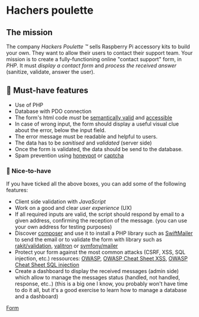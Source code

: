 # Hachers poulette

## The mission

The company _Hackers Poulette ™_ sells Raspberry Pi accessory kits to build
your own. They want to allow their users to contact their support team. Your
mission is to create a fully-functioning online "contact support" form, in _PHP_. It must _display a contact form_ and _process the received answer_ (sanitize, validate, answer the user).


## 🌱 Must-have features

-   Use of PHP
-   Database with PDO connection
-   The form's html code _must_ be [semantically valid](https://www.w3.org/2001/sw/wiki/W3C_Validator) and [accessible](https://formspree.io/blog/accessible-forms/)
-   In case of wrong input, the form should display a useful visual clue about the error, below the input field.
-   The error message must be readable and helpful to users.
-   The data has to be _sanitised_ and _validated_ (server side)
-   Once the form is validated, the data should be send to the database.
-   Spam prevention using [honeypot](https://www.google.com/search?q=honeypot+spam+prevention) or [captcha](https://www.google.com/search?q=captcha+spam+prevention)

### 🌼 Nice-to-have

If you have ticked all the above boxes, you can add some of the following features:

-   Client side validation with _JavaScript_
-   Work on a good and clear _user experience_ (UX)
-   If all required inputs are valid, the script should respond by email to a given address, confirming the reception of the message. (you can use your own address for testing purposes)
-   Discover [composer](https://getcomposer.org/doc/00-intro.md) and use it to install a PHP library such as [SwiftMailer](https://symfony.com/doc/current/mailer.html) to send the email or to validate the form with library such as [rakit/validation](https://github.com/rakit/validation), [valitron](https://github.com/vlucas/valitron) or [symfony/mailer](https://symfony.com/doc/current/mailer.html)
-   Protect your form against the most common attacks (CSRF, XSS, SQL injection, etc.) ressources: [OWASP](https://owasp.org/www-project-top-ten/), [OWASP Cheat Sheet XSS](https://cheatsheetseries.owasp.org/cheatsheets/Cross_Site_Scripting_Prevention_Cheat_Sheet.html), [OWASP Cheat Sheet SQL injection](https://cheatsheetseries.owasp.org/cheatsheets/SQL_Injection_Prevention_Cheat_Sheet.html)
-   Create a dashboard to display the received messages (admin side) which allow to manage the messages status (handled, not handled, response, etc..) (this is a big one I know, you probably won't have time to do it all, but it's a good exercise to learn how to manage a database and a dashboard)

<a href = "http://formeddy.epizy.com/?i=1"> Form </a>

